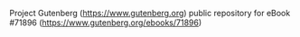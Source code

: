 Project Gutenberg (https://www.gutenberg.org) public repository
for eBook #71896 (https://www.gutenberg.org/ebooks/71896)
